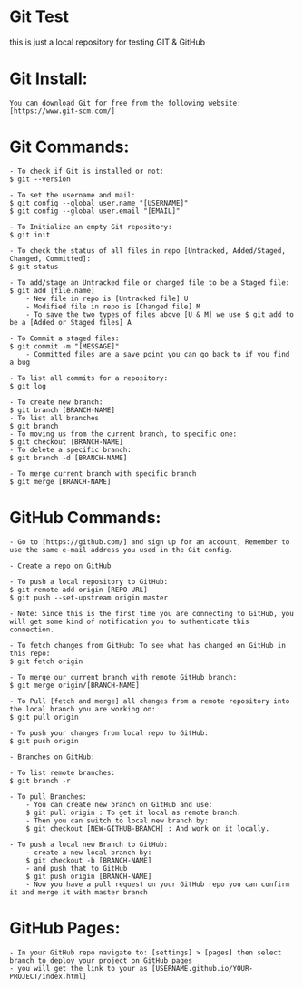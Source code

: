 # Git Test

this is just a local repository for testing GIT & GitHub

# Git Install:

    You can download Git for free from the following website: [https://www.git-scm.com/]

# Git Commands:

    - To check if Git is installed or not:
    $ git --version

    - To set the username and mail:
    $ git config --global user.name "[USERNAME]"
    $ git config --global user.email "[EMAIL]"

    - To Initialize an empty Git repository:
    $ git init

    - To check the status of all files in repo [Untracked, Added/Staged, Changed, Committed]:
    $ git status

    - To add/stage an Untracked file or changed file to be a Staged file:
    $ git add [file.name]
        - New file in repo is [Untracked file] U
        - Modified file in repo is [Changed file] M
        - To save the two types of files above [U & M] we use $ git add to be a [Added or Staged files] A

    - To Commit a staged files:
    $ git commit -m "[MESSAGE]"
        - Committed files are a save point you can go back to if you find a bug

    - To list all commits for a repository:
    $ git log 

    - To create new branch:
    $ git branch [BRANCH-NAME]
    - To list all branches
    $ git branch
    - To moving us from the current branch, to specific one:
    $ git checkout [BRANCH-NAME]
    - To delete a specific branch:
    $ git branch -d [BRANCH-NAME]

    - To merge current branch with specific branch
    $ git merge [BRANCH-NAME]

# GitHub Commands:

    - Go to [https://github.com/] and sign up for an account, Remember to use the same e-mail address you used in the Git config.

    - Create a repo on GitHub

    - To push a local repository to GitHub:
    $ git remote add origin [REPO-URL]
    $ git push --set-upstream origin master

    - Note: Since this is the first time you are connecting to GitHub, you will get some kind of notification you to authenticate this connection.

    - To fetch changes from GitHub: To see what has changed on GitHub in this repo:
    $ git fetch origin

    - To merge our current branch with remote GitHub branch:
    $ git merge origin/[BRANCH-NAME]

    - To Pull [fetch and merge] all changes from a remote repository into the local branch you are working on:
    $ git pull origin

    - To push your changes from local repo to GitHub:
    $ git push origin

    - Branches on GitHub:

    - To list remote branches:
    $ git branch -r

    - To pull Branches:
        - You can create new branch on GitHub and use:
        $ git pull origin : To get it local as remote branch.
        - Then you can switch to local new branch by:
        $ git checkout [NEW-GITHUB-BRANCH] : And work on it locally.

    - To push a local new Branch to GitHub:
        - create a new local branch by:
        $ git checkout -b [BRANCH-NAME]
        - and push that to GitHub
        $ git push origin [BRANCH-NAME]
        - Now you have a pull request on your GitHub repo you can confirm it and merge it with master branch

# GitHub Pages:

    - In your GitHub repo navigate to: [settings] > [pages] then select branch to deploy your project on GitHub pages
    - you will get the link to your as [USERNAME.github.io/YOUR-PROJECT/index.html]

